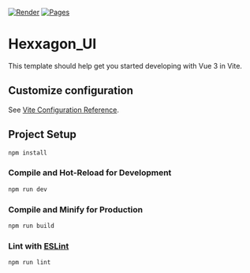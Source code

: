 [![Render](https://img.shields.io/badge/Render-Server-0fe0b6)](https://hexxagon-web-server.onrender.com)
[![Pages](https://github.com/Ostabo/Hexxagon_UI/actions/workflows/build_deploy.yml/badge.svg?event=push)](https://ostabo.software/Hexxagon_UI/)

# Hexxagon_UI

This template should help get you started developing with Vue 3 in Vite.

## Customize configuration

See [Vite Configuration Reference](https://vitejs.dev/config/).

## Project Setup

```sh
npm install
```

### Compile and Hot-Reload for Development

```sh
npm run dev
```

### Compile and Minify for Production

```sh
npm run build
```

### Lint with [ESLint](https://eslint.org/)

```sh
npm run lint
```
